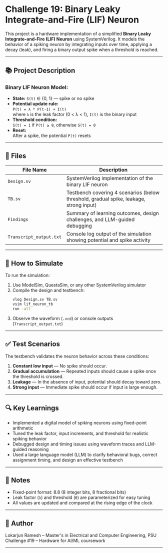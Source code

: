 
# Challenge 19: Binary Leaky Integrate-and-Fire (LIF) Neuron

This project is a hardware implementation of a simplified **Binary Leaky Integrate-and-Fire (LIF) Neuron** using SystemVerilog. It models the behavior of a spiking neuron by integrating inputs over time, applying a decay (leak), and firing a binary output spike when a threshold is reached.

---

## 📚 Project Description

### Binary LIF Neuron Model:
- **State:** `S(t)` ∈ {0, 1} — spike or no spike
- **Potential update rule:**  
  `P(t) = λ * P(t-1) + I(t)`  
  where `λ` is the leak factor (0 < λ < 1), `I(t)` is the binary input
- **Threshold condition:**  
  `S(t) = 1` if `P(t) ≥ θ`, otherwise `S(t) = 0`
- **Reset:**  
  After a spike, the potential `P(t)` resets

---

## 📁 Files

| File Name              | Description                                                                 |
|------------------------|-----------------------------------------------------------------------------|
| `Design.sv`            | SystemVerilog implementation of the binary LIF neuron                      |
| `TB.sv`                | Testbench covering 4 scenarios (below threshold, gradual spike, leakage, strong input) |
| `Findings`             | Summary of learning outcomes, design challenges, and LLM-guided debugging  |
| `Transcript_output.txt`| Console log output of the simulation showing potential and spike activity  |

---

## 🧪 How to Simulate

To run the simulation:
1. Use ModelSim, QuestaSim, or any other SystemVerilog simulator
2. Compile the design and testbench:
   ```bash
   vlog Design.sv TB.sv
   vsim lif_neuron_tb
   run -all
   ```
3. Observe the waveform (`.vcd`) or console outputs (`Transcript_output.txt`)

---

## ✅ Test Scenarios

The testbench validates the neuron behavior across these conditions:
1. **Constant low input** — No spike should occur.
2. **Gradual accumulation** — Repeated inputs should cause a spike once the threshold is crossed.
3. **Leakage** — In the absence of input, potential should decay toward zero.
4. **Strong input** — Immediate spike should occur if input is large enough.

---

## 🔍 Key Learnings

- Implemented a digital model of spiking neurons using fixed-point arithmetic
- Tuned the leak factor, input increments, and threshold for realistic spiking behavior
- Debugged design and timing issues using waveform traces and LLM-guided reasoning
- Used a large language model (LLM) to clarify behavioral bugs, correct assignment timing, and design an effective testbench

---

## 📌 Notes

- Fixed-point format: 8.8 (8 integer bits, 8 fractional bits)
- Leak factor (`λ`) and threshold (`θ`) are parameterized for easy tuning
- All values are updated and compared at the rising edge of the clock

---

## 🚀 Author

Lokarjun Ramesh – Master's in Electrical and Computer Engineering, PSU  
Challenge #19 – Hardware for AI/ML coursework

---
